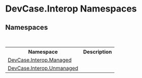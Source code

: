 # DevCase.Interop Namespaces
 




## Namespaces
&nbsp;<table><tr><th>Namespace</th><th>Description</th></tr><tr><td><a href="G_DevCase_Interop_Managed">DevCase.Interop.Managed</a></td><td></td></tr><tr><td><a href="G_DevCase_Interop_Unmanaged">DevCase.Interop.Unmanaged</a></td><td></td></tr></table>&nbsp;
